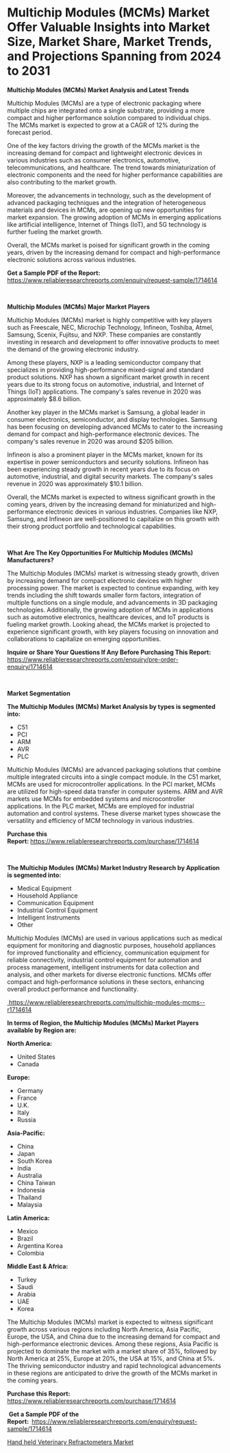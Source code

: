 <p><h1>Multichip Modules (MCMs) Market Offer Valuable Insights into Market Size, Market Share, Market Trends, and Projections Spanning from 2024 to 2031</h1></p><p><strong>Multichip Modules (MCMs) Market Analysis and Latest Trends</strong></p>
<p><p>Multichip Modules (MCMs) are a type of electronic packaging where multiple chips are integrated onto a single substrate, providing a more compact and higher performance solution compared to individual chips. The MCMs market is expected to grow at a CAGR of 12% during the forecast period. </p><p>One of the key factors driving the growth of the MCMs market is the increasing demand for compact and lightweight electronic devices in various industries such as consumer electronics, automotive, telecommunications, and healthcare. The trend towards miniaturization of electronic components and the need for higher performance capabilities are also contributing to the market growth.</p><p>Moreover, the advancements in technology, such as the development of advanced packaging techniques and the integration of heterogeneous materials and devices in MCMs, are opening up new opportunities for market expansion. The growing adoption of MCMs in emerging applications like artificial intelligence, Internet of Things (IoT), and 5G technology is further fueling the market growth.</p><p>Overall, the MCMs market is poised for significant growth in the coming years, driven by the increasing demand for compact and high-performance electronic solutions across various industries.</p></p>
<p><strong>Get a Sample PDF of the Report:&nbsp;</strong> <a href="https://www.reliableresearchreports.com/enquiry/request-sample/1714614">https://www.reliableresearchreports.com/enquiry/request-sample/1714614</a></p>
<p>&nbsp;</p>
<p><strong>Multichip Modules (MCMs) Major Market Players</strong></p>
<p><p>Multichip Modules (MCMs) market is highly competitive with key players such as Freescale, NEC, Microchip Technology, Infineon, Toshiba, Atmel, Samsung, Scenix, Fujitsu, and NXP. These companies are constantly investing in research and development to offer innovative products to meet the demand of the growing electronic industry.</p><p>Among these players, NXP is a leading semiconductor company that specializes in providing high-performance mixed-signal and standard product solutions. NXP has shown a significant market growth in recent years due to its strong focus on automotive, industrial, and Internet of Things (IoT) applications. The company's sales revenue in 2020 was approximately $8.6 billion.</p><p>Another key player in the MCMs market is Samsung, a global leader in consumer electronics, semiconductor, and display technologies. Samsung has been focusing on developing advanced MCMs to cater to the increasing demand for compact and high-performance electronic devices. The company's sales revenue in 2020 was around $205 billion.</p><p>Infineon is also a prominent player in the MCMs market, known for its expertise in power semiconductors and security solutions. Infineon has been experiencing steady growth in recent years due to its focus on automotive, industrial, and digital security markets. The company's sales revenue in 2020 was approximately $10.1 billion.</p><p>Overall, the MCMs market is expected to witness significant growth in the coming years, driven by the increasing demand for miniaturized and high-performance electronic devices in various industries. Companies like NXP, Samsung, and Infineon are well-positioned to capitalize on this growth with their strong product portfolio and technological capabilities.</p></p>
<p>&nbsp;</p>
<p><strong>What Are The Key Opportunities For Multichip Modules (MCMs) Manufacturers?</strong></p>
<p><p>The Multichip Modules (MCMs) market is witnessing steady growth, driven by increasing demand for compact electronic devices with higher processing power. The market is expected to continue expanding, with key trends including the shift towards smaller form factors, integration of multiple functions on a single module, and advancements in 3D packaging technologies. Additionally, the growing adoption of MCMs in applications such as automotive electronics, healthcare devices, and IoT products is fueling market growth. Looking ahead, the MCMs market is projected to experience significant growth, with key players focusing on innovation and collaborations to capitalize on emerging opportunities.</p></p>
<p><strong>Inquire or Share Your Questions If Any Before Purchasing This Report:</strong> <a href="https://www.reliableresearchreports.com/enquiry/pre-order-enquiry/1714614">https://www.reliableresearchreports.com/enquiry/pre-order-enquiry/1714614</a></p>
<p>&nbsp;</p>
<p><strong>Market Segmentation</strong></p>
<p><strong>The Multichip Modules (MCMs) Market Analysis by types is segmented into:</strong></p>
<p><ul><li>C51</li><li>PCI</li><li>ARM</li><li>AVR</li><li>PLC</li></ul></p>
<p><p>Multichip Modules (MCMs) are advanced packaging solutions that combine multiple integrated circuits into a single compact module. In the C51 market, MCMs are used for microcontroller applications. In the PCI market, MCMs are utilized for high-speed data transfer in computer systems. ARM and AVR markets use MCMs for embedded systems and microcontroller applications. In the PLC market, MCMs are employed for industrial automation and control systems. These diverse market types showcase the versatility and efficiency of MCM technology in various industries.</p></p>
<p><strong>Purchase this Report:&nbsp;</strong><a href="https://www.reliableresearchreports.com/purchase/1714614">https://www.reliableresearchreports.com/purchase/1714614</a></p>
<p>&nbsp;</p>
<p><strong>The Multichip Modules (MCMs) Market Industry Research by Application is segmented into:</strong></p>
<p><ul><li>Medical Equipment</li><li>Household Appliance</li><li>Communication Equipment</li><li>Industrial Control Equipment</li><li>Intelligent Instruments</li><li>Other</li></ul></p>
<p><p>Multichip Modules (MCMs) are used in various applications such as medical equipment for monitoring and diagnostic purposes, household appliances for improved functionality and efficiency, communication equipment for reliable connectivity, industrial control equipment for automation and process management, intelligent instruments for data collection and analysis, and other markets for diverse electronic functions. MCMs offer compact and high-performance solutions in these sectors, enhancing overall product performance and functionality.</p></p>
<p><a href="https://www.reliableresearchreports.com/multichip-modules-mcms--r1714614">&nbsp;https://www.reliableresearchreports.com/multichip-modules-mcms--r1714614</a></p>
<p><strong>In terms of Region, the Multichip Modules (MCMs) Market Players available by Region are:</strong></p>
<p>
    <p> <strong> North America: </strong>
        <ul>
            <li>United States</li>
            <li>Canada</li>
        </ul>
        </p> 
    <p> <strong> Europe: </strong>
        <ul>
            <li>Germany</li>
            <li>France</li>
            <li>U.K.</li>
            <li>Italy</li>
            <li>Russia</li>
        </ul>
        </p> 
    <p> <strong> Asia-Pacific: </strong>
        <ul>
            <li>China</li>
            <li>Japan</li>
            <li>South Korea</li>
            <li>India</li>
            <li>Australia</li>
            <li>China Taiwan</li>
            <li>Indonesia</li>
            <li>Thailand</li>
            <li>Malaysia</li>
        </ul>
        </p> 
    <p> <strong> Latin America: </strong>
        <ul>
            <li>Mexico</li>
            <li>Brazil</li>
            <li>Argentina Korea</li>
            <li>Colombia</li>
        </ul>
        </p> 
    <p> <strong> Middle East & Africa: </strong>
        <ul>
            <li>Turkey</li>
            <li>Saudi</li>
            <li>Arabia</li>
            <li>UAE</li>
            <li>Korea</li>
        </ul>
    </p>
    </p>
<p><p>The Multichip Modules (MCMs) market is expected to witness significant growth across various regions including North America, Asia Pacific, Europe, the USA, and China due to the increasing demand for compact and high-performance electronic devices. Among these regions, Asia Pacific is projected to dominate the market with a market share of 35%, followed by North America at 25%, Europe at 20%, the USA at 15%, and China at 5%. The thriving semiconductor industry and rapid technological advancements in these regions are anticipated to drive the growth of the MCMs market in the coming years.</p></p>
<p><strong>Purchase this Report: </strong><a href="https://www.reliableresearchreports.com/purchase/1714614">https://www.reliableresearchreports.com/purchase/1714614</a></p>
<p>&nbsp;<strong>Get a Sample PDF of the Report:&nbsp;&nbsp;</strong><a href="https://www.reliableresearchreports.com/enquiry/request-sample/1714614">https://www.reliableresearchreports.com/enquiry/request-sample/1714614</a></p>
<p><strong></strong></p>
<p><p><a href="https://view.publitas.com/reportprime-1/deep-dive-into-the-hand-held-veterinary-refractometers-market-itstrends-market-segmentation-and-competitive-analysis/">Hand held Veterinary Refractometers Market</a></p></p>
